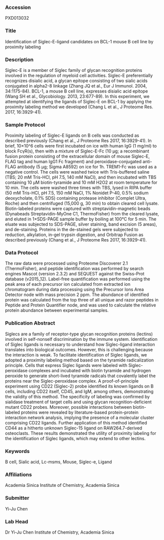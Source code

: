 ### Accession
PXD013032

### Title
Identification of Siglec-E-ligand candidates on BCL-1 mouse B cell line by proximity labeling

### Description
Siglec-E is a member of Siglec family of glycan recognition proteins involved in the regulation of myeloid cell activities.  Siglec-E preferentially recognizes disialic acid, a glycan epitope consisting of two sialic acids conjugated in alpha2-8 linkage (Zhang JQ et al., Eur J Immunol. 2004, 34:1175-84).  BCL-1, a mouse B cell line, expresses disialic acid epitope (Wang SH et al., Glycobiology. 2013, 23:677-89).  In this experiment, we attempted at identifying the ligands of Siglec-E on BCL-1 by applying the proximity labeling method we developed (Chang L et al., J Proteome Res. 2017, 16:3929-41).

### Sample Protocol
Proximity labeling of Siglec-E ligands on B cells was conducted as described previously (Chang et al., J Proteome Res 2017, 16:3929-41).  In brief, 10×10^6 cells were first incubated on ice with human IgG (1 mg/ml) to block FcγR(s), then with a mixture of Siglec-E-Fc (10 μg; a recombinant fusion protein consisting of the extracellular domain of mouse Siglec-E, FLAG tag and human IgG1 Fc fragment) and peroxidase-conjugated anti-FLAG antibody (5 μg; Sigma A8592) on ice for 1h.  TREM1-Fc was used as a negative control.  The cells were washed twice with Tris-buffered saline (TBS; 20 mM Tris-HCl, pH 7.5, 140 mM NaCl), and then incubated with TBS containing 10 μM biotin-tyramide and 10 mM H2O2 at room temperature for 10 min.  The cells were washed three times with TBS, lysed in RIPA buffer (50 mM Tris-HCl, pH 7.5, 150 mM NaCl, 1% Nonidet P-40, 0.5% sodium deoxycholate, 0.1% SDS) containing protease inhibitor (Complet Ultra, Roche) and then centrifuged (15,000 g, 30 min) to obtain cleared cell lysate.  Biotin-labeled proteins were captured with streptavidin-magnetic beads (Dynabeads Streptavidin-MyOne C1, ThermoFisher) from the cleared lysate, and eluted in 1×SDS-PAGE sample buffer by boiling at 100°C for 5 min.  The eluate was subjected to SDS-PAGE, silver staining, band excision (5 areas), and de-staining.  Proteins in the de-stained gels were subjected to reduction, alkylation, in-gel trypsin digestion, and Orbitrap Fusion as described previously (Chang et al., J Proteome Res 2017, 16:3929-41).

### Data Protocol
The raw data were processed using Proteome Discoverer 2.1 (ThermoFisher), and peptide identification was performed by search engines Mascot (version 2.3.2) and SEQUEST against the Swiss-Prot database (v2015_12). Label-free quantification was performed using the peak area of each precursor ion calculated from extracted ion chromatogram during data processing using the Precursor Ions Area Detector node with mass precision 2 ppm. The abundance of identified protein was calculated from the top three of all unique and razor peptides in Peptide and Protein Quantifier node, and was used to calculate the relative protein abundance between experimental samples.

### Publication Abstract
Siglecs are a family of receptor-type glycan recognition proteins (lectins) involved in self-nonself discrimination by the immune system. Identification of Siglec ligands is necessary to understand how Siglec-ligand interaction translates into biological outcomes. However, this is challenging because the interaction is weak. To facilitate identification of Siglec ligands, we adopted a proximity labeling method based on the tyramide radicalization principle. Cells that express Siglec ligands were labeled with Siglec-peroxidase complexes and incubated with biotin tyramide and hydrogen peroxide to generate short-lived tyramide radicals that covalently label the proteins near the Siglec-peroxidase complex. A proof-of-principle experiment using CD22 (Siglec-2) probe identified its known ligands on B cells, including CD22 itself, CD45, and IgM, among others, demonstrating the validity of this method. The specificity of labeling was confirmed by sialidase treatment of target cells and using glycan recognition-deficient mutant CD22 probes. Moreover, possible interactions between biotin-labeled proteins were revealed by literature-based protein-protein interaction network analysis, implying the presence of a molecular cluster comprising CD22 ligands. Further application of this method identified CD44 as a hitherto unknown Siglec-15 ligand on RAW264.7-derived osteoclasts. These results demonstrated the utility of proximity labeling for the identification of Siglec ligands, which may extend to other lectins.

### Keywords
B cell, Sialic acid, Lc-msms, Mouse, Siglec-e, Ligand

### Affiliations
Academia Sinica
Institute of Chemistry, Academia Sinica

### Submitter
Yi-Ju Chen

### Lab Head
Dr Yi-Ju Chen
Institute of Chemistry, Academia Sinica


